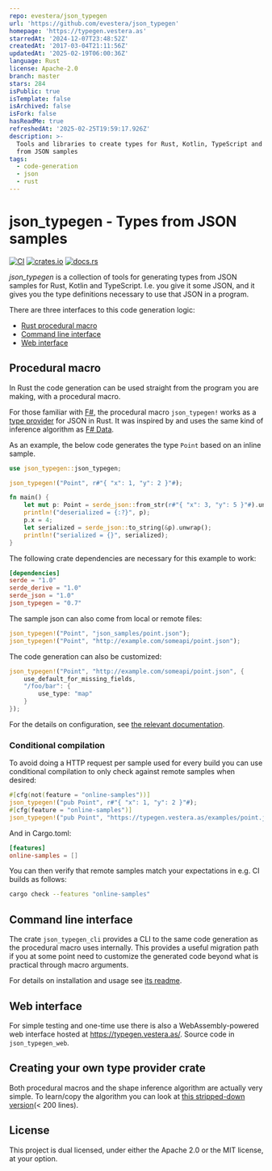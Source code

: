 ```yaml
---
repo: evestera/json_typegen
url: 'https://github.com/evestera/json_typegen'
homepage: 'https://typegen.vestera.as'
starredAt: '2024-12-07T23:48:52Z'
createdAt: '2017-03-04T21:11:56Z'
updatedAt: '2025-02-19T06:00:36Z'
language: Rust
license: Apache-2.0
branch: master
stars: 284
isPublic: true
isTemplate: false
isArchived: false
isFork: false
hasReadMe: true
refreshedAt: '2025-02-25T19:59:17.926Z'
description: >-
  Tools and libraries to create types for Rust, Kotlin, TypeScript and Python
  from JSON samples
tags:
  - code-generation
  - json
  - rust
---
```


# json_typegen - Types from JSON samples

[![CI](https://github.com/evestera/json_typegen/actions/workflows/ci.yml/badge.svg)](https://github.com/evestera/json_typegen/actions/workflows/ci.yml)
[![crates.io](https://img.shields.io/crates/v/json_typegen.svg)](https://crates.io/crates/json_typegen)
[![docs.rs](https://docs.rs/json_typegen/badge.svg)](https://docs.rs/json_typegen/)

*json_typegen* is a collection of tools for generating types from
JSON samples for Rust, Kotlin and TypeScript. I.e. you give it some JSON, and it
gives you the type definitions necessary to use that JSON in a program.

There are three interfaces to this code generation logic:

- [Rust procedural macro](#procedural-macro)
- [Command line interface](#command-line-interface)
- [Web interface](#web-interface)

## Procedural macro

In Rust the code generation can be used straight from the program you are
making, with a procedural macro.

For those familiar with [F#], the procedural macro `json_typegen!` works as
a [type provider] for JSON in Rust. It was inspired by and uses the same kind
of inference algorithm as [F# Data].

[serde]: https://serde.rs/
[F# Data]: http://fsprojects.github.io/FSharp.Data/
[F#]: http://fsharp.org/
[type provider]: https://docs.microsoft.com/en-us/dotnet/fsharp/tutorials/type-providers/

As an example, the below code generates the type `Point` based on an inline sample.

```rust
use json_typegen::json_typegen;

json_typegen!("Point", r#"{ "x": 1, "y": 2 }"#);

fn main() {
    let mut p: Point = serde_json::from_str(r#"{ "x": 3, "y": 5 }"#).unwrap();
    println!("deserialized = {:?}", p);
    p.x = 4;
    let serialized = serde_json::to_string(&p).unwrap();
    println!("serialized = {}", serialized);
}
```

The following crate dependencies are necessary for this example to work:

```toml
[dependencies]
serde = "1.0"
serde_derive = "1.0"
serde_json = "1.0"
json_typegen = "0.7"
```

The sample json can also come from local or remote files:

```rust
json_typegen!("Point", "json_samples/point.json");
json_typegen!("Point", "http://example.com/someapi/point.json");
```

The code generation can also be customized:

```rust
json_typegen!("Point", "http://example.com/someapi/point.json", {
    use_default_for_missing_fields,
    "/foo/bar": {
        use_type: "map"
    }
});
```

For the details on configuration, see [the relevant documentation](CONFIGURATION.md).

### Conditional compilation

To avoid doing a HTTP request per sample used for every build
you can use conditional compilation to only check against remote samples when desired:

```rust
#[cfg(not(feature = "online-samples"))]
json_typegen!("pub Point", r#"{ "x": 1, "y": 2 }"#);
#[cfg(feature = "online-samples")]
json_typegen!("pub Point", "https://typegen.vestera.as/examples/point.json");
```

And in Cargo.toml:

```toml
[features]
online-samples = []
```

You can then verify that remote samples match your expectations in
e.g. CI builds as follows:

```sh
cargo check --features "online-samples"
```


## Command line interface

The crate `json_typegen_cli` provides a CLI to the same code generation as the
procedural macro uses internally. This provides a useful migration path if you
at some point need to customize the generated code beyond what is practical
through macro arguments.

For details on installation and usage see [its readme](json_typegen_cli/README.md).


## Web interface

For simple testing and one-time use there is also a WebAssembly-powered 
web interface hosted at <https://typegen.vestera.as/>.
Source code in `json_typegen_web`.

## Creating your own type provider crate

Both procedural macros and the shape inference algorithm are actually very
simple. To learn/copy the algorithm you can look at
[this stripped-down version](https://github.com/evestera/thesis/tree/master/code/shape_inference)(< 200 lines).

## License

This project is dual licensed, under either the Apache 2.0 or the MIT license, at your option.

